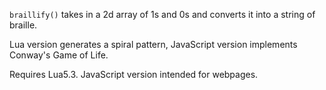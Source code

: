 `braillify()` takes in a 2d array of 1s and 0s and converts it into a string of braille.

Lua version generates a spiral pattern, JavaScript version implements Conway's Game of Life.

Requires Lua5.3. JavaScript version intended for webpages.










